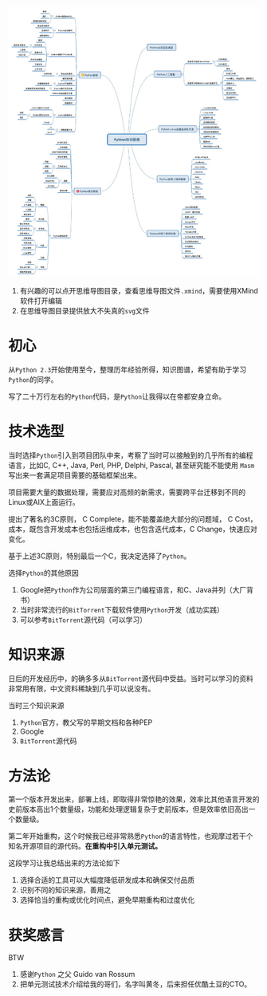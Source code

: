 ![Python知识图谱.jpg](./思维导图/Python知识图谱.jpg)

1. 有兴趣的可以点开思维导图目录，查看思维导图文件`.xmind`，需要使用XMind软件打开编辑
2. 在思维导图目录提供放大不失真的`svg`文件

# 初心
从`Python 2.3`开始使用至今，整理历年经验所得，知识图谱，希望有助于学习`Python`的同学。

写了二十万行左右的`Python`代码，是`Python`让我得以在帝都安身立命。

# 技术选型

当时选择`Python`引入到项目团队中来，考察了当时可以接触到的几乎所有的编程语言，比如C, C++, Java, Perl, PHP, Delphi, Pascal, 甚至研究能不能使用 `Masm` 写出来一套满足项目需要的基础框架出来。

项目需要大量的数据处理，需要应对高频的新需求，需要跨平台迁移到不同的Linux或AIX上面运行。

提出了著名的3C原则， C Complete，能不能覆盖绝大部分的问题域， C Cost，成本，既包含开发成本也包括运维成本，也包含迭代成本，C Change，快速应对变化。

基于上述3C原则，特别最后一个C，我决定选择了`Python`。

选择`Python`的其他原因

1. Google把`Python`作为公司层面的第三门编程语言，和C、Java并列（大厂背书）
2. 当时非常流行的`BitTorrent`下载软件使用`Python`开发（成功实践）
3. 可以参考`BitTorrent`源代码（可以学习）

# 知识来源

日后的开发经历中，的确多多从`BitTorrent`源代码中受益。当时可以学习的资料非常用有限，中文资料稀缺到几乎可以说没有。

当时三个知识来源

1. `Python`官方，教父写的早期文档和各种PEP
2. Google
3. `BitTorrent`源代码

# 方法论

第一个版本开发出来，部署上线，即取得非常惊艳的效果，效率比其他语言开发的史前版本高出1个数量级，功能和处理逻辑复杂于史前版本，但是效率依旧高出一个数量级。

第二年开始重构，这个时候我已经非常熟悉`Python`的语言特性，也观摩过若干个知名开源项目的源代码。**在重构中引入单元测试。**

这段学习让我总结出来的方法论如下

1. 选择合适的工具可以大幅度降低研发成本和确保交付品质
2. 识别不同的知识来源，善用之
3. 选择恰当的重构或优化时间点，避免早期重构和过度优化

# 获奖感言

BTW

1. 感谢`Python` 之父 Guido van Rossum
2. 把单元测试技术介绍给我的哥们，名字叫黄冬，后来担任优酷土豆的CTO。
